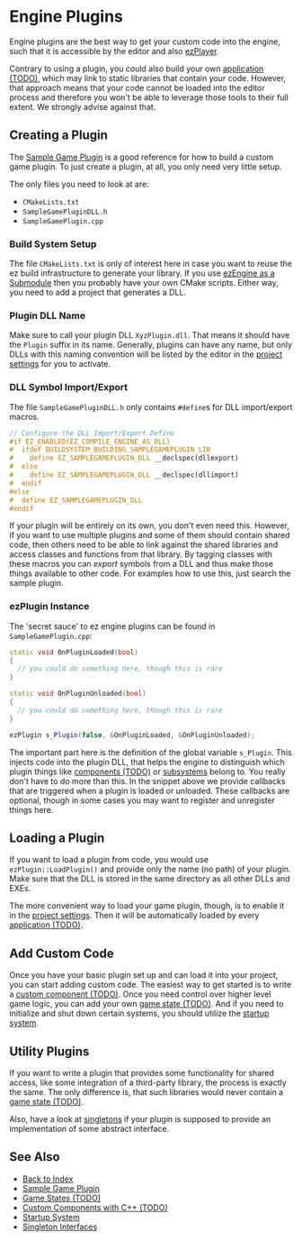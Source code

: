 # Engine Plugins

Engine plugins are the best way to get your custom code into the engine, such that it is accessible by the editor and also [ezPlayer](../../tools/player.md).

Contrary to using a plugin, you could also build your own [application (TODO)](../../runtime/application/application.md), which may link to static libraries that contain your code. However, that approach means that your code cannot be loaded into the editor process and therefore you won't be able to leverage those tools to their full extent. We strongly advise against that.

## Creating a Plugin

The [Sample Game Plugin](../../samples/sample-game-plugin.md) is a good reference for how to build a custom game plugin. To just create a plugin, at all, you only need very little setup.

The only files you need to look at are:

* `CMakeLists.txt`
* `SampleGamePluginDLL.h`
* `SampleGamePlugin.cpp`

### Build System Setup

The file `CMakeLists.txt` is only of interest here in case you want to reuse the ez build infrastructure to generate your library. If you use [ezEngine as a Submodule](../../build/submodule.md) then you probably have your own CMake scripts. Either way, you need to add a project that generates a DLL.

### Plugin DLL Name

Make sure to call your plugin DLL `XyzPlugin.dll`. That means it should have the `Plugin` suffix in its name. Generally, plugins can have any name, but only DLLs with this naming convention will be listed by the editor in the [project settings](../../projects/project-settings.md) for you to activate.

### DLL Symbol Import/Export

The file `SampleGamePluginDLL.h` only contains `#define`s for DLL import/export macros.

<!-- BEGIN-DOCS-CODE-SNIPPET: dll-export-defines -->
```cpp
// Configure the DLL Import/Export Define
#if EZ_ENABLED(EZ_COMPILE_ENGINE_AS_DLL)
#  ifdef BUILDSYSTEM_BUILDING_SAMPLEGAMEPLUGIN_LIB
#    define EZ_SAMPLEGAMEPLUGIN_DLL __declspec(dllexport)
#  else
#    define EZ_SAMPLEGAMEPLUGIN_DLL __declspec(dllimport)
#  endif
#else
#  define EZ_SAMPLEGAMEPLUGIN_DLL
#endif
```
<!-- END-DOCS-CODE-SNIPPET -->

If your plugin will be entirely on its own, you don't even need this. However, if you want to use multiple plugins and some of them should contain shared code, then others need to be able to link against the shared libraries and access classes and functions from that library. By tagging classes with these macros you can *export* symbols from a DLL and thus make those things available to other code. For examples how to use this, just search the sample plugin.

### ezPlugin Instance

The 'secret sauce' to ez engine plugins can be found in `SampleGamePlugin.cpp`:

<!-- BEGIN-DOCS-CODE-SNIPPET: plugin-setup -->
```cpp
static void OnPluginLoaded(bool)
{
  // you could do something here, though this is rare
}

static void OnPluginUnloaded(bool)
{
  // you could do something here, though this is rare
}

ezPlugin s_Plugin(false, &OnPluginLoaded, &OnPluginUnloaded);
```
<!-- END-DOCS-CODE-SNIPPET -->

The important part here is the definition of the global variable `s_Plugin`. This injects code into the plugin DLL, that helps the engine to distinguish which plugin things like [components (TODO)](../../runtime/world/components.md) or [subsystems](../../runtime/configuration/startup.md) belong to. You really don't have to do more than this. In the snippet above we provide callbacks that are triggered when a plugin is loaded or unloaded. These callbacks are optional, though in some cases you may want to register and unregister things here.

## Loading a Plugin

If you want to load a plugin from code, you would use `ezPlugin::LoadPlugin()` and provide only the name (no path) of your plugin. Make sure that the DLL is stored in the same directory as all other DLLs and EXEs.

The more convenient way to load your game plugin, though, is to enable it in the [project settings](../../projects/project-settings.md). Then it will be automatically loaded by every [application (TODO)](../../runtime/application/application.md).

## Add Custom Code

Once you have your basic plugin set up and can load it into your project, you can start adding custom code. The easiest way to get started is to write a [custom component (TODO)](custom-cpp-component.md). Once you need control over higher level game logic, you can add your own [game state (TODO)](../../runtime/application/game-state.md). And if you need to initialize and shut down certain systems, you should utilize the [startup system](../../runtime/configuration/startup.md).

## Utility Plugins

If you want to write a plugin that provides some functionality for shared access, like some integration of a third-party library, the process is exactly the same. The only difference is, that such libraries would never contain a [game state (TODO)](../../runtime/application/game-state.md).

Also, have a look at [singletons](../../runtime/configuration/interfaces.md) if your plugin is supposed to provide an implementation of some abstract interface.

## See Also

* [Back to Index](../../index.md)
* [Sample Game Plugin](../../samples/sample-game-plugin.md)
* [Game States (TODO)](../../runtime/application/game-state.md)
* [Custom Components with C++ (TODO)](custom-cpp-component.md)
* [Startup System](../../runtime/configuration/startup.md)
* [Singleton Interfaces](../../runtime/configuration/interfaces.md)
